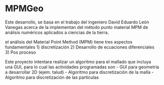# MPMGeo
Este desarrollo, se basa en el trabajo del ingeniero David Eduardo León Vanegas acerca de la implementan del método punto material  MPM de análisis numéricos aplicados a ciencias de la tierra.

el análisis del Material Point Method (MPM) tiene tres aspectos fundamentales
	1) discretización 
	2) Desarrollo de ecuaciones diferenciales
	3) Pos proceso

Este proyecto intentara realizar un algoritmo para el mallado que incluya una GUI, para lo cual las actividades programadas son 
	- GUI para geometría a desarrollar 2D (ejem. talud)
	- Algoritmo para discretización de la malla
	- Algoritmo para discretización de las partículas 

